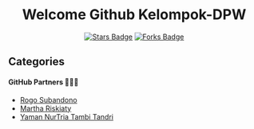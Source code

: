 <h1 align="center">Welcome Github Kelompok-DPW</h1>
<div align="center">
<a href="#"><img src="https://img.shields.io/github/stars/Pucuk1337/awesome-github-profile-readme?color=red" alt="Stars Badge"/></a>
<a href="#"><img src="https://img.shields.io/github/forks/Pucuk1337/awesome-github-profile-readme?color-green" alt="Forks Badge"/></a>
</div>

## Categories

#### GitHub Partners 👨🏽‍💻
- [Rogo Subandono](https://github.com/#/#)
- [Martha Riskiaty](https://github.com/#/#)
- [Yaman NurTria Tambi Tandri](https://github.com/#/#)
